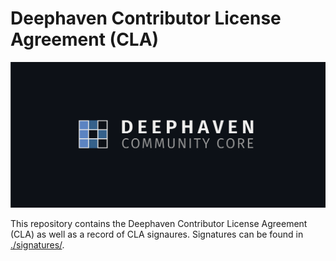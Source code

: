 # Deephaven Contributor License Agreement (CLA)

![Deephaven Data Labs Logo](docs/images/Deephaven_GH_Logo.svg)

This repository contains the Deephaven Contributor License Agreement (CLA) as well as a record of CLA signaures.  Signatures can be found in [./signatures/](./signatures/).
